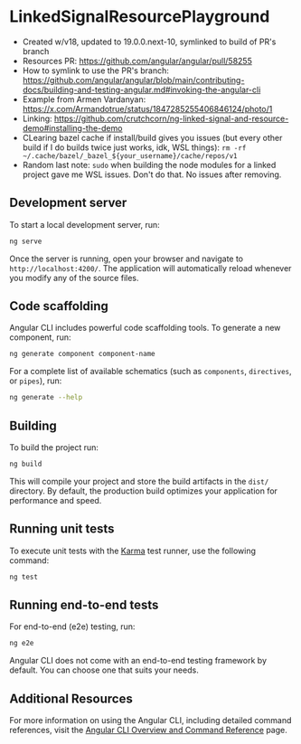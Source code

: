 # LinkedSignalResourcePlayground

- Created w/v18, updated to 19.0.0.next-10, symlinked to build of PR's branch
- Resources PR: https://github.com/angular/angular/pull/58255
- How to symlink to use the PR's branch: https://github.com/angular/angular/blob/main/contributing-docs/building-and-testing-angular.md#invoking-the-angular-cli
- Example from Armen Vardanyan: https://x.com/Armandotrue/status/1847285255406846124/photo/1
- Linking: https://github.com/crutchcorn/ng-linked-signal-and-resource-demo#installing-the-demo
- CLearing bazel cache if install/build gives you issues (but every other build if I do builds twice just works, idk, WSL things): `rm -rf ~/.cache/bazel/_bazel_${your_username}/cache/repos/v1`
- Random last note: `sudo` when building the node modules for a linked project gave me WSL issues. Don't do that. No issues after removing.

## Development server

To start a local development server, run:

```bash
ng serve
```

Once the server is running, open your browser and navigate to `http://localhost:4200/`. The application will automatically reload whenever you modify any of the source files.

## Code scaffolding

Angular CLI includes powerful code scaffolding tools. To generate a new component, run:

```bash
ng generate component component-name
```

For a complete list of available schematics (such as `components`, `directives`, or `pipes`), run:

```bash
ng generate --help
```

## Building

To build the project run:

```bash
ng build
```

This will compile your project and store the build artifacts in the `dist/` directory. By default, the production build optimizes your application for performance and speed.

## Running unit tests

To execute unit tests with the [Karma](https://karma-runner.github.io) test runner, use the following command:

```bash
ng test
```

## Running end-to-end tests

For end-to-end (e2e) testing, run:

```bash
ng e2e
```

Angular CLI does not come with an end-to-end testing framework by default. You can choose one that suits your needs.

## Additional Resources

For more information on using the Angular CLI, including detailed command references, visit the [Angular CLI Overview and Command Reference](https://angular.dev/tools/cli) page.
